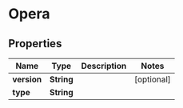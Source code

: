 

# Opera


## Properties

| Name | Type | Description | Notes |
|------------ | ------------- | ------------- | -------------|
|**version** | **String** |  |  [optional] |
|**type** | **String** |  |  |



